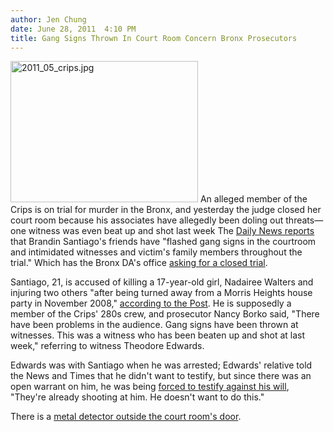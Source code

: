 ```yaml
---
author: Jen Chung
date: June 28, 2011  4:10 PM
title: Gang Signs Thrown In Court Room Concern Bronx Prosecutors
---
```


<p><span class="mt-enclosure mt-enclosure-image" style="display: inline;"> <img alt="2011_05_crips.jpg" src="https://web.archive.org/web/20110629110102im_/http://gothamist.com/attachments/jen/2011_05_crips.jpg" width="300" height="226" class="image-left"> </span>An alleged member of the Crips is on trial for murder in the Bronx, and yesterday the judge closed her court room because his associates have allegedly been doling out threats&#x2014;one witness was even beat up and shot last week  The <a href="https://web.archive.org/web/20110629110102/http://www.nydailynews.com/news/ny_crime/2011/06/27/2011-06-27_judge_closes_courtroom_so_witness_who_was_shot_beaten_could_testify_in_gangrelat.html">Daily News reports</a> that Brandin Santiago&apos;s friends have &quot;flashed gang signs in the courtroom and intimidated witnesses and victim&apos;s family members throughout the trial.&quot; Which has the Bronx DA&apos;s office <a href="https://web.archive.org/web/20110629110102/http://www.nypost.com/p/news/local/bronx/judge_is_asked_to_empty_court_for_LMcYXWtyNkjh1WjPgnKgvK">asking for a closed trial</a>.</p>

<p>Santiago, 21, is accused of killing a 17-year-old girl, Nadairee Walters and injuring two others &quot;after being turned away from a Morris Heights house party in November 2008,&quot; <a href="https://web.archive.org/web/20110629110102/http://www.nypost.com/p/news/local/bronx/judge_is_asked_to_empty_court_for_LMcYXWtyNkjh1WjPgnKgvK">according to the Post</a>.  He is supposedly a member of the Crips&apos; 280s crew, and prosecutor Nancy Borko said, &quot;There have been problems in the audience. Gang signs have been thrown at witnesses. This was a witness who has been beaten up and shot at last week,&quot; referring to witness Theodore Edwards.</p>

<p>Edwards was with Santiago when he was arrested; Edwards&apos; relative told the News and Times that he didn&apos;t want to testify, but since there was an open warrant on him, he was being <a href="https://web.archive.org/web/20110629110102/http://www.nytimes.com/2011/06/28/nyregion/threats-prompt-motion-to-close-trial-in-bronx.html?_r=1&amp;partner=rss&amp;emc=rss">forced to testify against his will</a>, &quot;They&apos;re already shooting at him. He doesn&apos;t want to do this.&quot;</p>

<p>There is a <a href="https://web.archive.org/web/20110629110102/http://www.nypost.com/p/news/local/bronx/judge_is_asked_to_empty_court_for_LMcYXWtyNkjh1WjPgnKgvK">metal detector outside the court room&apos;s door</a>.</p>